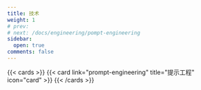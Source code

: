 ```yaml
---
title: 技术
weight: 1
# prev: 
# next: /docs/engineering/pompt-engineering
sidebar:
  open: true
comments: false
---
```


{{< cards >}}
  {{< card link="prompt-engineering" title="提示工程" icon="card" >}}
{{< /cards >}}
